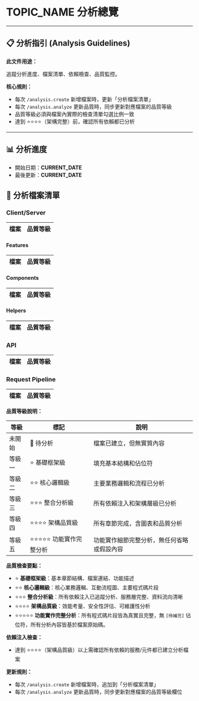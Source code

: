 # __TOPIC_NAME__ 分析總覽

---

## 📋 分析指引 (Analysis Guidelines)

**此文件用途：**

追蹤分析進度、檔案清單、依賴檢查、品質監控。

**核心規則：**
- 每次 `/analysis.create` 新增檔案時，更新「分析檔案清單」
- 每次 `/analysis.analyze` 更新品質時，同步更新對應檔案的品質等級
- 品質等級必須與檔案內實際的檢查清單勾選比例一致
- 達到 ⭐⭐⭐⭐（架構完整）前，確認所有依賴都已分析

---

## 📊 分析進度
- 開始日期：__CURRENT_DATE__
- 最後更新：__CURRENT_DATE__

## 📂 分析檔案清單

### Client/Server

| 檔案 | 品質等級 |
|------|----------|

#### Features

| 檔案 | 品質等級 |
|------|----------|

#### Components

| 檔案 | 品質等級 |
|------|----------|

#### Helpers

| 檔案 | 品質等級 |
|------|----------|

### API

| 檔案 | 品質等級 |
|------|----------|

### Request Pipeline

| 檔案 | 品質等級 |
|------|----------|


**品質等級說明：**

| 等級 | 標記 | 說明 |
|------|------|------|
| 未開始 | 📝 待分析 | 檔案已建立，但無實質內容 |
| 等級一 | ⭐ 基礎框架級 | 填充基本結構和佔位符 |
| 等級二 | ⭐⭐ 核心邏輯級 | 主要業務邏輯和流程已分析 |
| 等級三 | ⭐⭐⭐ 整合分析級 | 所有依賴注入和架構層級已分析 |
| 等級四 | ⭐⭐⭐⭐ 架構品質級 | 所有章節完成，含圖表和品質分析 |
| 等級五 | ⭐⭐⭐⭐⭐ 功能實作完整分析 | 功能實作細節完整分析，無任何省略或假設內容 |

**品質檢查要點：**
- ⭐ **基礎框架級**：基本章節結構、檔案連結、功能描述
- ⭐⭐ **核心邏輯級**：核心業務邏輯、互動流程圖、主要程式碼片段
- ⭐⭐⭐ **整合分析級**：所有依賴注入已追蹤分析、服務層完整、資料流向清晰
- ⭐⭐⭐⭐ **架構品質級**：效能考量、安全性評估、可維護性分析
- ⭐⭐⭐⭐⭐ **功能實作完整分析**：所有程式碼片段皆為真實且完整，無 `[待補充]` 佔位符，所有分析內容皆基於檔案原始碼。

**依賴注入檢查：**
- 達到 ⭐⭐⭐⭐（架構品質級）以上需確認所有依賴的服務/元件都已建立分析檔案

**更新規則：**
- 每次 `/analysis.create` 新增檔案時，追加到「分析檔案清單」
- 每次 `/analysis.analyze` 更新品質時，同步更新對應檔案的品質等級欄位